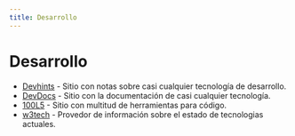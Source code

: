 ```yaml
---
title: Desarrollo
---
```


# Desarrollo

- [Devhints](https://www.sohamkamani.com/how-to-write-good-documentation/) - Sitio con notas sobre casi cualquier tecnología de desarrollo.
- [DevDocs](https://devdocs.io/) - Sitio con la documentación de casi cualquier tecnología.
- [100L5](https://10015.io/) - Sitio con multitud de herramientas para código.
- [w3tech](https://w3techs.com/) - Provedor de información sobre el estado de tecnologias actuales.
